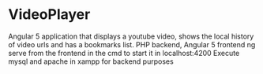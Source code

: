 # VideoPlayer
Angular 5 application that displays a youtube video, shows the local history of video urls and has a bookmarks list.
PHP backend, Angular 5 frontend
ng serve from the frontend in the cmd to start it in localhost:4200
Execute mysql and apache in xampp for backend purposes
